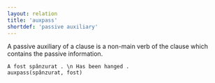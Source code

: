 ```yaml
---
layout: relation
title: 'auxpass'
shortdef: 'passive auxiliary'
---
```


A passive auxiliary of a clause is a non-main verb of the clause which contains the passive information.

~~~ sdparse
A fost spânzurat . \n Has been hanged . 
auxpass(spânzurat, fost)
~~~
<!-- Interlanguage links updated Út zář 29 18:41:09 CEST 2020 -->
